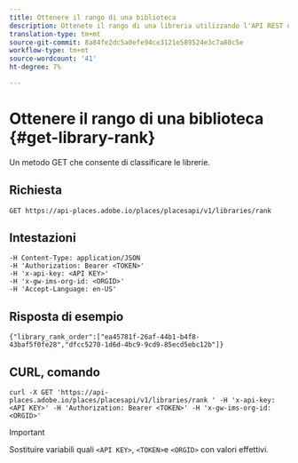 ```yaml
---
title: Ottenere il rango di una biblioteca
description: Ottenete il rango di una libreria utilizzando l'API REST di Places.
translation-type: tm+mt
source-git-commit: 8a84fe2dc5a0efe94ce3121e589524e3c7a80c5e
workflow-type: tm+mt
source-wordcount: '41'
ht-degree: 7%

---
```



# Ottenere il rango di una biblioteca {#get-library-rank}

Un metodo GET che consente di classificare le librerie.

## Richiesta

`GET https://api-places.adobe.io/places/placesapi/v1/libraries/rank`

## Intestazioni

```
-H Content-Type: application/JSON  
-H 'Authorization: Bearer <TOKEN>'  
-H 'x-api-key: <API KEY>'  
-H 'x-gw-ims-org-id: <ORGID>'  
-H 'Accept-Language: en-US'
```

## Risposta di esempio

```
{"library_rank_order":["ea45781f-26af-44b1-b4f8-43baf5f0fe28","dfcc5270-1d6d-4bc9-9cd9-85ecd5ebc12b"]}
```

## CURL, comando

```
curl -X GET 'https://api-places.adobe.io/places/placesapi/v1/libraries/rank ' -H 'x-api-key: <API KEY>' -H 'Authorization: Bearer <TOKEN>' -H 'x-gw-ims-org-id: <ORGID>'
```

>[!IMPORTANT]
>
>Sostituire variabili quali `<API KEY>`, `<TOKEN>`e `<ORGID>` con valori effettivi.


